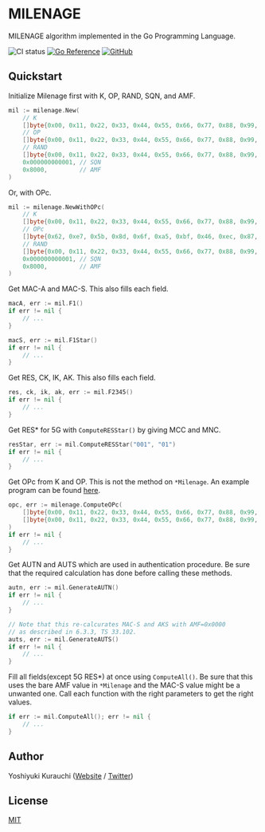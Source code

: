 # MILENAGE

MILENAGE algorithm implemented in the Go Programming Language.

![CI status](https://github.com/wmnsk/milenage/actions/workflows/go.yml/badge.svg)
[![Go Reference](https://pkg.go.dev/badge/github.com/wmnsk/milenage.svg)](https://pkg.go.dev/github.com/wmnsk/milenage)
[![GitHub](https://img.shields.io/github/license/mashape/apistatus.svg)](https://github.com/wmnsk/milenage/blob/master/LICENSE)

## Quickstart

Initialize Milenage first with K, OP, RAND, SQN, and AMF.

```go
mil := milenage.New(
	// K
	[]byte{0x00, 0x11, 0x22, 0x33, 0x44, 0x55, 0x66, 0x77, 0x88, 0x99, 0xaa, 0xbb, 0xcc, 0xdd, 0xee, 0xff},
	// OP
	[]byte{0x00, 0x11, 0x22, 0x33, 0x44, 0x55, 0x66, 0x77, 0x88, 0x99, 0xaa, 0xbb, 0xcc, 0xdd, 0xee, 0xff},
	// RAND
	[]byte{0x00, 0x11, 0x22, 0x33, 0x44, 0x55, 0x66, 0x77, 0x88, 0x99, 0xaa, 0xbb, 0xcc, 0xdd, 0xee, 0xff},
	0x000000000001, // SQN
	0x8000,         // AMF
)
```

Or, with OPc.

```go
mil := milenage.NewWithOPc(
	// K
	[]byte{0x00, 0x11, 0x22, 0x33, 0x44, 0x55, 0x66, 0x77, 0x88, 0x99, 0xaa, 0xbb, 0xcc, 0xdd, 0xee, 0xff},
	// OPc
	[]byte{0x62, 0xe7, 0x5b, 0x8d, 0x6f, 0xa5, 0xbf, 0x46, 0xec, 0x87, 0xa9, 0x27, 0x6f, 0x9d, 0xf5, 0x4d},
	// RAND
	[]byte{0x00, 0x11, 0x22, 0x33, 0x44, 0x55, 0x66, 0x77, 0x88, 0x99, 0xaa, 0xbb, 0xcc, 0xdd, 0xee, 0xff},
	0x000000000001, // SQN
	0x8000,         // AMF
)
```

Get MAC-A and MAC-S. This also fills each field.

```go
macA, err := mil.F1()
if err != nil {
	// ...
}

macS, err := mil.F1Star()
if err != nil {
	// ...
}
```

Get RES, CK, IK, AK. This also fills each field.

```go
res, ck, ik, ak, err := mil.F2345()
if err != nil {
	// ...
}
```

Get RES* for 5G with `ComputeRESStar()` by giving MCC and MNC.

```go
resStar, err := mil.ComputeRESStar("001", "01")
if err != nil {
	// ...
}
```

Get OPc from K and OP. This is not the method on `*Milenage`. An example program can be found [here](./examples/compute_opc).

```go
opc, err := milenage.ComputeOPc(
	[]byte{0x00, 0x11, 0x22, 0x33, 0x44, 0x55, 0x66, 0x77, 0x88, 0x99, 0xaa, 0xbb, 0xcc, 0xdd, 0xee, 0xff},
	[]byte{0x00, 0x11, 0x22, 0x33, 0x44, 0x55, 0x66, 0x77, 0x88, 0x99, 0xaa, 0xbb, 0xcc, 0xdd, 0xee, 0xff},
)
if err != nil {
	// ...
}
```

Get AUTN and AUTS which are used in authentication procedure.
Be sure that the required calculation has done before calling these methods.

```go
autn, err := mil.GenerateAUTN()
if err != nil {
	// ...
}

// Note that this re-calcurates MAC-S and AKS with AMF=0x0000
// as described in 6.3.3, TS 33.102.
auts, err := mil.GenerateAUTS()
if err != nil {
	// ...
}
```

Fill all fields(except 5G RES*) at once using `ComputeAll()`.
Be sure that this uses the bare AMF value in `*Milenage` and the MAC-S value might be a unwanted one.
Call each function with the right parameters to get the right values.

```go
if err := mil.ComputeAll(); err != nil {
	// ...
}
```

## Author

Yoshiyuki Kurauchi ([Website](https://wmnsk.com/) / [Twitter](https://twitter.com/wmnskdmms))

## License

[MIT](https://github.com/wmnsk/milenage/blob/master/LICENSE)
